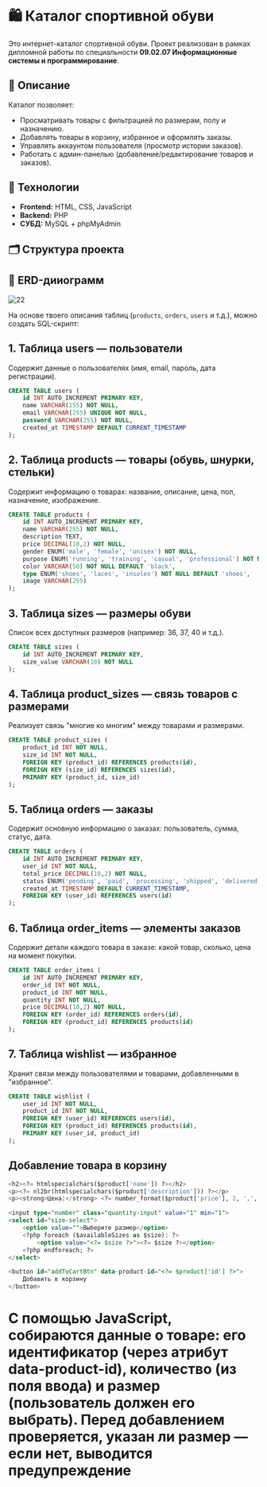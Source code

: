 # 🛍️ Каталог спортивной обуви

Это интернет-каталог спортивной обуви. Проект реализован в рамках дипломной работы по специальности **09.02.07 Информационные системы и программирование**.

## 📌 Описание

Каталог позволяет:
- Просматривать товары с фильтрацией по размерам, полу и назначению.
- Добавлять товары в корзину, избранное и оформлять заказы.
- Управлять аккаунтом пользователя (просмотр истории заказов).
- Работать с админ-панелью (добавление/редактирование товаров и заказов).

## 🧩 Технологии

- **Frontend:** HTML, CSS, JavaScript
- **Backend:** PHP
- **СУБД:** MySQL + phpMyAdmin

## 🗂 Структура проекта

## 📃 ERD-дииограмм
![22](https://github.com/user-attachments/assets/8391a20d-a0b4-4baf-9f77-95292787ee5e)

На основе твоего описания таблиц (`products`, `orders`, `users` и т.д.), можно создать SQL-скрипт:

## 1. Таблица users — пользователи
Содержит данные о пользователях (имя, email, пароль, дата регистрации).
```sql
CREATE TABLE users (
    id INT AUTO_INCREMENT PRIMARY KEY,
    name VARCHAR(255) NOT NULL,
    email VARCHAR(255) UNIQUE NOT NULL,
    password VARCHAR(255) NOT NULL,
    created_at TIMESTAMP DEFAULT CURRENT_TIMESTAMP
);
```

## 2. Таблица products — товары (обувь, шнурки, стельки)
Содержит информацию о товарах: название, описание, цена, пол, назначение, изображение.
```sql
CREATE TABLE products (
    id INT AUTO_INCREMENT PRIMARY KEY,
    name VARCHAR(255) NOT NULL,
    description TEXT,
    price DECIMAL(10,2) NOT NULL,
    gender ENUM('male', 'female', 'unisex') NOT NULL,
    purpose ENUM('running', 'training', 'casual', 'professional') NOT NULL,
    color VARCHAR(50) NOT NULL DEFAULT 'black',
    type ENUM('shoes', 'laces', 'insoles') NOT NULL DEFAULT 'shoes',
    image VARCHAR(255)
);
```

## 3. Таблица sizes — размеры обуви
Список всех доступных размеров (например: 36, 37, 40 и т.д.).
```sql
CREATE TABLE sizes (
    id INT AUTO_INCREMENT PRIMARY KEY,
    size_value VARCHAR(10) NOT NULL
);
```

## 4. Таблица product_sizes — связь товаров с размерами
Реализует связь "многие ко многим" между товарами и размерами.
```sql
CREATE TABLE product_sizes (
    product_id INT NOT NULL,
    size_id INT NOT NULL,
    FOREIGN KEY (product_id) REFERENCES products(id),
    FOREIGN KEY (size_id) REFERENCES sizes(id),
    PRIMARY KEY (product_id, size_id)
);
```

## 5. Таблица orders — заказы
Содержит основную информацию о заказах: пользователь, сумма, статус, дата.
```sql
CREATE TABLE orders (
    id INT AUTO_INCREMENT PRIMARY KEY,
    user_id INT NOT NULL,
    total_price DECIMAL(10,2) NOT NULL,
    status ENUM('pending', 'paid', 'processing', 'shipped', 'delivered', 'cancelled') NOT NULL,
    created_at TIMESTAMP DEFAULT CURRENT_TIMESTAMP,
    FOREIGN KEY (user_id) REFERENCES users(id)
);
```

## 6. Таблица order_items — элементы заказов
Содержит детали каждого товара в заказе: какой товар, сколько, цена на момент покупки.
```sql
CREATE TABLE order_items (
    id INT AUTO_INCREMENT PRIMARY KEY,
    order_id INT NOT NULL,
    product_id INT NOT NULL,
    quantity INT NOT NULL,
    price DECIMAL(10,2) NOT NULL,
    FOREIGN KEY (order_id) REFERENCES orders(id),
    FOREIGN KEY (product_id) REFERENCES products(id)
);
```

## 7. Таблица wishlist — избранное
Хранит связи между пользователями и товарами, добавленными в "избранное".
```sql
CREATE TABLE wishlist (
    user_id INT NOT NULL,
    product_id INT NOT NULL,
    FOREIGN KEY (user_id) REFERENCES users(id),
    FOREIGN KEY (product_id) REFERENCES products(id),
    PRIMARY KEY (user_id, product_id)
);
```

## Добавление товара в корзину 
```sql
<h2><?= htmlspecialchars($product['name']) ?></h2>
<p><?= nl2br(htmlspecialchars($product['description'])) ?></p>
<p><strong>Цена:</strong> <?= number_format($product['price'], 2, ',', ' ') ?> ₽</p>

<input type="number" class="quantity-input" value="1" min="1">
<select id="size-select">
    <option value="">Выберите размер</option>
    <?php foreach ($availableSizes as $size): ?>
        <option value="<?= $size ?>"><?= $size ?></option>
    <?php endforeach; ?>
</select>

<button id="addToCartBtn" data-product-id="<?= $product['id'] ?>">
    Добавить в корзину
</button>
```
# С помощью JavaScript, собираются данные о товаре: его идентификатор (через атрибут data-product-id), количество (из поля ввода) и размер (пользователь должен его выбрать). Перед добавлением проверяется, указан ли размер — если нет, выводится предупреждение
